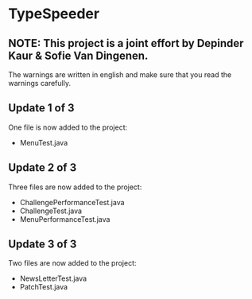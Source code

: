 # TypeSpeeder

## NOTE: This project is a joint effort by Depinder Kaur & Sofie Van Dingenen.

The warnings are written in english and make sure that you read the warnings carefully.

## Update 1 of 3
One file is now added to the project:

* MenuTest.java



## Update 2 of 3
Three files are now added to the project:

* ChallengePerformanceTest.java
* ChallengeTest.java
* MenuPerformanceTest.java

## Update 3 of 3
Two files are now added to the project:

* NewsLetterTest.java
* PatchTest.java
